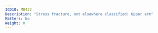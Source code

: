 ```yaml
---
ICD10: M8432
Description: "Stress fracture, not elsewhere classified: Upper arm"
Matters: No
Weight: 0
---
```


